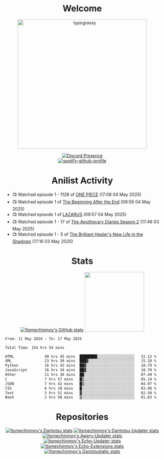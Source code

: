 <div align="center">

# Welcome
<a href="https://github.com/kawarimidoll/typograssy">
    <img alt="typograssy" src="https://typograssy.deno.dev/api?text=%E3%82%88%E3%81%86%E3%81%93%E3%81%9D%E3%81%BF%E3%81%AA%E3%81%95%E3%82%93%20-%20Itsmechinmoy--&&l0=none&l1=82d9d0&l2=027353&l3=038c4c&l4=01402e&bg=none&frame=none&speed=100&comment=" width="421.99">
</a>

[![Discord Presence](https://lanyard.cnrad.dev/api/523539866311720963?theme=dark&bg=Oe1116&animated=false&hideDiscrim=true&borderRadius=30px&hideActivity=whenNotUsed)](https://discord.com/users/523539866311720963)<br>
[![spotify-github-profile](https://spotify-github-profile.kittinanx.com/api/view?uid=31zczwoe3obxakjgkio7anubhkaq&cover_image=true&theme=novatorem&show_offline=true&background_color=121212&interchange=false&bar_color=53b14f&bar_color=ffffff&bar_color_cover=false)](https://spotify-github-profile.vercel.app/api/view?uid=31zczwoe3obxakjgkio7anubhkaq&redirect=true)
</div>

<div align="center">

# Anilist Activity
</div>
<!-- ANILIST_ACTIVITY:start -->

-   📺 Watched episode 1 - 1128 of [ONE PIECE](https://anilist.co/anime/21) (17:08 04 May 2025)
-   📺 Watched episode 1 of [The Beginning After the End](https://anilist.co/anime/183161) (09:59 04 May 2025)
-   📺 Watched episode 1 of [LAZARUS](https://anilist.co/anime/167336) (09:57 04 May 2025)
-   📺 Watched episode 1 - 17 of [The Apothecary Diaries Season 2](https://anilist.co/anime/176301) (17:46 03 May 2025)
-   📺 Watched episode 1 - 5 of [The Brilliant Healer's New Life in the Shadows](https://anilist.co/anime/175872) (17:16 03 May 2025)

<!-- ANILIST_ACTIVITY:end -->
<div align="center">
    
# Stats
[![Itsmechinmoy's GitHub stats](https://github-readme-stats.vercel.app/api?username=itsmechinmoy&show_icons=true&theme=algolia)](https://github.com/anuraghazra/github-readme-stats)
<img src="https://github-readme-stackoverflow.vercel.app/?userID=25004176&theme=dark" height="194"/>
</div>
<!--START_SECTION:waka-->

```txt
From: 11 May 2024 - To: 17 May 2025

Total Time: 154 hrs 54 mins

HTML              49 hrs 45 mins  ████████░░░░░░░░░░░░░░░░░   32.12 %
XML               23 hrs 30 mins  ███▓░░░░░░░░░░░░░░░░░░░░░   15.18 %
Python            16 hrs 43 mins  ██▓░░░░░░░░░░░░░░░░░░░░░░   10.79 %
JavaScript        16 hrs 34 mins  ██▓░░░░░░░░░░░░░░░░░░░░░░   10.70 %
Other             11 hrs 36 mins  ██░░░░░░░░░░░░░░░░░░░░░░░   07.49 %
C                 7 hrs 57 mins   █▒░░░░░░░░░░░░░░░░░░░░░░░   05.14 %
JSON              7 hrs 42 mins   █▒░░░░░░░░░░░░░░░░░░░░░░░   04.97 %
CSS               6 hrs 10 mins   █░░░░░░░░░░░░░░░░░░░░░░░░   03.98 %
Text              3 hrs 52 mins   ▓░░░░░░░░░░░░░░░░░░░░░░░░   02.50 %
Bash              2 hrs 50 mins   ▒░░░░░░░░░░░░░░░░░░░░░░░░   01.83 %
```

<!--END_SECTION:waka-->
<div align="center">

# Repositories
[![Itsmechinmoy's Dantotsu stats](https://github-readme-stats.vercel.app/api/pin/?username=itsmechinmoy&repo=dantotsu&show_icons=true&theme=algolia&description_lines_count=1)](https://github.com/itsmechinmoy/dantotsu)
[![Itsmechinmoy's Dantotsu-Updater stats](https://github-readme-stats.vercel.app/api/pin/?username=itsmechinmoy&repo=dantotsu-updater&show_icons=true&theme=algolia&description_lines_count=1)](https://github.com/itsmechinmoy/dantotsu-updater)
[![Itsmechinmoy's Awery-Updater stats](https://github-readme-stats.vercel.app/api/pin/?username=itsmechinmoy&repo=awery-updater&show_icons=true&theme=algolia&description_lines_count=1)](https://github.com/itsmechinmoy/awery-updater)
[![Itsmechinmoy's Echo-Updater stats](https://github-readme-stats.vercel.app/api/pin/?username=itsmechinmoy&repo=echo-updater&show_icons=true&theme=algolia&description_lines_count=1)](https://github.com/itsmechinmoy/echo-updater)
[![Itsmechinmoy's Echo-Extensions stats](https://github-readme-stats.vercel.app/api/pin/?username=itsmechinmoy&repo=echo-extensions&show_icons=true&theme=algolia&description_lines_count=1)](https://github.com/itsmechinmoy/echo-extensions)
[![Itsmechinmoy's Dantotustatic stats](https://github-readme-stats.vercel.app/api/pin/?username=itsmechinmoy&repo=dantotustatic&show_icons=true&theme=algolia&description_lines_count=1)](https://github.com/itsmechinmoy/dantotustatic)
</div>
